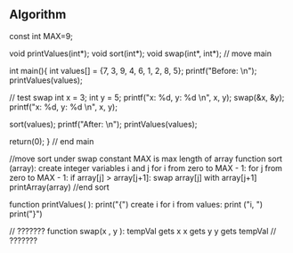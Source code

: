 ## Algorithm 

const int MAX=9;

void printValues(int*);
void sort(int*);
void swap(int*, int*);
// move main

int main(){
  int values[] = {7, 3, 9, 4, 6, 1, 2, 8, 5};
  printf("Before: \n");
  printValues(values);

  // test swap
  int x = 3;
  int y = 5;
  printf("x: %d, y: %d \n", x, y);
  swap(&x, &y);
  printf("x: %d, y: %d \n", x, y);

  sort(values);
  printf("After: \n");
  printValues(values);

  return(0);
} // end main

//move sort under swap
constant MAX is max length of array
function sort (array):
    create integer variables i and j
    for i from zero to MAX - 1:
        for j from zero to MAX - 1:
            if array[j] > array[j+1]:
                swap array[j] with array[j+1]
                printArray(array)
  //end sort

 function printValues( ):
 print("{")
 create i
 for i from values: 
   print ("i, ") 
  print("}")

// ???????
 function swap(x , y ):
  tempVal gets  x 
  x gets  y
  y gets  tempVal 
// ??????? 

